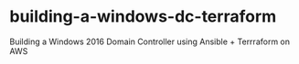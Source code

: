 # building-a-windows-dc-terraform
Building a Windows 2016 Domain Controller using Ansible + Terrraform on AWS
